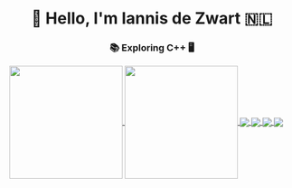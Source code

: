 <div align="center">
	<h1>👋 Hello, I'm Iannis de Zwart 🇳🇱</h1>
	<h3>📚 Exploring C++ 🖥</h3>
</div>

<a href="https://github.com/anuraghazra/github-readme-stats">
	<img
		align="center"
		src="https://github-readme-stats.vercel.app/api/top-langs/?username=iannisdezwart&langs_count=5&theme=radical&layout=compact"
		height="200" />
</a>

<a href="https://github.com/anuraghazra/github-readme-stats">
	<img
		align="center"
		src="https://github-readme-stats.vercel.app/api?username=iannisdezwart&count_private=true&theme=radical&show_icons=true"
		height="200" />
</a>

<a href="https://github.com/iannisdezwart/contajs">
	<img
	     align="center"
	     src="https://github-readme-stats.vercel.app/api/pin/?username=iannisdezwart&repo=contajs&theme=radical" />
</a>

<a href="https://github.com/iannisdezwart/forcefield-visualiser">
	<img
	     align="center"
	     src="https://github-readme-stats.vercel.app/api/pin/?username=iannisdezwart&repo=forcefield-visualiser&theme=radical" />
</a>

<a href="https://github.com/iannisdezwart/beat-dash">
	<img
	     align="center"
	     src="https://github-readme-stats.vercel.app/api/pin/?username=iannisdezwart&repo=beat-dash&theme=radical" />
</a>

<a href="https://github.com/iannisdezwart/tea">
	<img
	     align="center"
	     src="https://github-readme-stats.vercel.app/api/pin/?username=iannisdezwart&repo=tea&theme=radical" />
</a>

<!--
**iannisdezwart/iannisdezwart** is a ✨ _special_ ✨ repository because its `README.md` (this file) appears on your GitHub profile.

Here are some ideas to get you started:

- 🔭 I’m currently working on ...
- 🌱 I’m currently learning ...
- 👯 I’m looking to collaborate on ...
- 🤔 I’m looking for help with ...
- 💬 Ask me about ...
- 📫 How to reach me: ...
- 😄 Pronouns: ...
- ⚡ Fun fact: ...
-->
